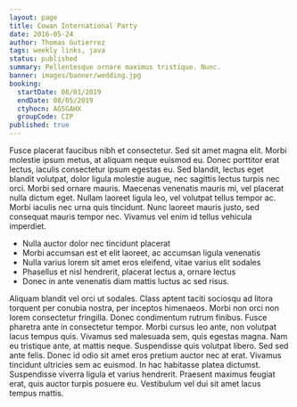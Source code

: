 ```yaml
---
layout: page
title: Cowan International Party
date: 2016-05-24
author: Thomas Gutierrez
tags: weekly links, java
status: published
summary: Pellentesque ornare maximus tristique. Nunc.
banner: images/banner/wedding.jpg
booking:
  startDate: 08/01/2019
  endDate: 08/05/2019
  ctyhocn: AGSGAHX
  groupCode: CIP
published: true
---
```

Fusce placerat faucibus nibh et consectetur. Sed sit amet magna elit. Morbi molestie ipsum metus, at aliquam neque euismod eu. Donec porttitor erat lectus, iaculis consectetur ipsum egestas eu. Sed blandit, lectus eget blandit volutpat, dolor ligula molestie augue, nec sagittis lectus turpis nec orci. Morbi sed ornare mauris. Maecenas venenatis mauris mi, vel placerat nulla dictum eget. Nullam laoreet ligula leo, vel volutpat tellus tempor ac. Morbi iaculis nec urna quis tincidunt. Nunc laoreet mauris justo, sed consequat mauris tempor nec. Vivamus vel enim id tellus vehicula imperdiet.

* Nulla auctor dolor nec tincidunt placerat
* Morbi accumsan est et elit laoreet, ac accumsan ligula venenatis
* Nulla varius lorem sit amet eros eleifend, vitae varius elit sodales
* Phasellus et nisl hendrerit, placerat lectus a, ornare lectus
* Donec in ante venenatis diam mattis luctus ac sed risus.

Aliquam blandit vel orci ut sodales. Class aptent taciti sociosqu ad litora torquent per conubia nostra, per inceptos himenaeos. Morbi non orci non lorem consectetur fringilla. Donec condimentum rutrum finibus. Fusce pharetra ante in consectetur tempor. Morbi cursus leo ante, non volutpat lacus tempus quis. Vivamus sed malesuada sem, quis egestas magna. Nam eu tristique ante, at mattis neque. Suspendisse quis volutpat libero. Sed sed ante felis. Donec id odio sit amet eros pretium auctor nec at erat. Vivamus tincidunt ultricies sem ac euismod. In hac habitasse platea dictumst. Suspendisse viverra ligula et varius hendrerit. Praesent maximus feugiat erat, quis auctor turpis posuere eu. Vestibulum vel dui sit amet lacus tempus mattis.

